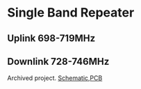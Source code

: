 # Single Band Repeater
## Uplink 698-719MHz
## Downlink 728-746MHz

Archived project. [Schematic](https://gitlab.com/chood2/single-band-repeater/-/blob/main/singleBandRepeater.pdf),[PCB](https://gitlab.com/chood2/single-band-repeater/-/blob/main/Screen%20Shot%202020-11-10%20at%2012.03.37%20PM.png)

